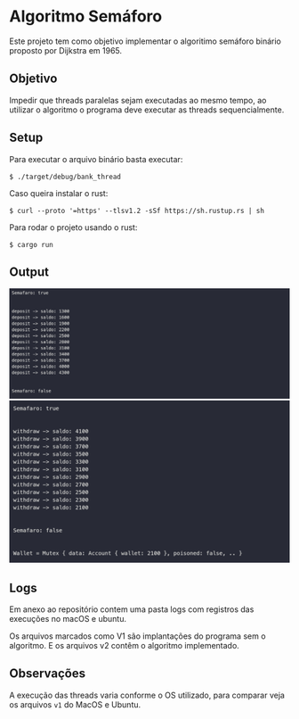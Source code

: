 # Algoritmo Semáforo

Este projeto tem como objetivo implementar o algoritimo semáforo binário proposto por Dijkstra em 1965.

## Objetivo

Impedir que threads paralelas sejam executadas ao mesmo tempo, ao utilizar o algoritmo o programa deve executar as threads sequencialmente.

## Setup

Para executar o arquivo binário basta executar:

```shell
$ ./target/debug/bank_thread
```

Caso queira instalar o rust: 
```shell
$ curl --proto '=https' --tlsv1.2 -sSf https://sh.rustup.rs | sh
```

Para rodar o projeto usando o rust:

```
$ cargo run
```

## Output

<img src="./public/thread_1.png"/>
<img src="./public/thread_2.png"/>

## Logs

Em anexo ao repositório contem uma pasta logs com registros das execuções no macOS e ubuntu.

Os arquivos marcados como V1 são implantações do programa sem o algoritmo. E os arquivos v2 contêm o algoritmo implementado.

## Observações

A execução das threads varia conforme o OS utilizado, para comparar veja os arquivos `v1` do MacOS e Ubuntu.
